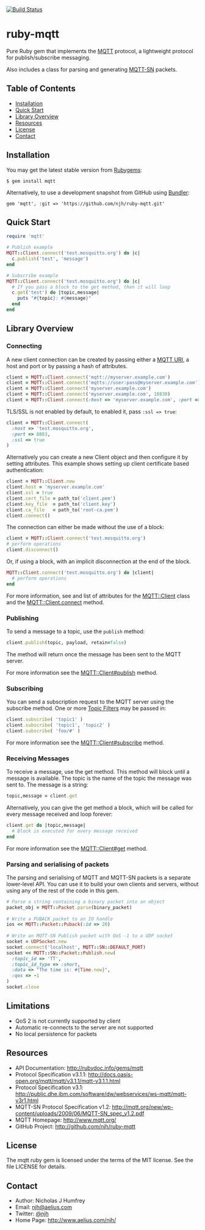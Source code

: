 [![Build Status](https://github.com/njh/ruby-mqtt/actions/workflows/build.yml/badge.svg?branch=main)](https://github.com/njh/ruby-mqtt/actions/workflows/build.yml?query=branch%3Amain)

ruby-mqtt
=========

Pure Ruby gem that implements the [MQTT] protocol, a lightweight protocol for publish/subscribe messaging.

Also includes a class for parsing and generating [MQTT-SN] packets.


Table of Contents
-----------------
* [Installation](#installation)
* [Quick Start](#quick-start)
* [Library Overview](#library-overview)
* [Resources](#resources)
* [License](#license)
* [Contact](#contact)


Installation
------------

You may get the latest stable version from [Rubygems]:

    $ gem install mqtt

Alternatively, to use a development snapshot from GitHub using [Bundler]:

    gem 'mqtt', :git => 'https://github.com/njh/ruby-mqtt.git'


Quick Start
-----------

~~~ ruby
require 'mqtt'

# Publish example
MQTT::Client.connect('test.mosquitto.org') do |c|
  c.publish('test', 'message')
end

# Subscribe example
MQTT::Client.connect('test.mosquitto.org') do |c|
  # If you pass a block to the get method, then it will loop
  c.get('test') do |topic,message|
    puts "#{topic}: #{message}"
  end
end
~~~


Library Overview
----------------

### Connecting ###

A new client connection can be created by passing either a [MQTT URI], a host and port or by passing a hash of attributes.

~~~ ruby
client = MQTT::Client.connect('mqtt://myserver.example.com')
client = MQTT::Client.connect('mqtts://user:pass@myserver.example.com')
client = MQTT::Client.connect('myserver.example.com')
client = MQTT::Client.connect('myserver.example.com', 18830)
client = MQTT::Client.connect(:host => 'myserver.example.com', :port => 1883 ... )
~~~

TLS/SSL is not enabled by default, to enabled it, pass ```:ssl => true```:

~~~ ruby
client = MQTT::Client.connect(
  :host => 'test.mosquitto.org',
  :port => 8883,
  :ssl => true
)
~~~

Alternatively you can create a new Client object and then configure it by setting attributes. This example shows setting up client certificate based authentication:

~~~ ruby
client = MQTT::Client.new
client.host = 'myserver.example.com'
client.ssl = true
client.cert_file = path_to('client.pem')
client.key_file  = path_to('client.key')
client.ca_file   = path_to('root-ca.pem')
client.connect()
~~~

The connection can either be made without the use of a block:

~~~ ruby
client = MQTT::Client.connect('test.mosquitto.org')
# perform operations
client.disconnect()
~~~

Or, if using a block, with an implicit disconnection at the end of the block.

~~~ ruby
MQTT::Client.connect('test.mosquitto.org') do |client|
  # perform operations
end
~~~

For more information, see and list of attributes for the [MQTT::Client] class and the [MQTT::Client.connect] method.


### Publishing ###

To send a message to a topic, use the ```publish``` method:

~~~ ruby
client.publish(topic, payload, retain=false)
~~~

The method will return once the message has been sent to the MQTT server.

For more information see the [MQTT::Client#publish] method.


### Subscribing ###

You can send a subscription request to the MQTT server using the subscribe method. One or more [Topic Filters] may be passed in:

~~~ ruby
client.subscribe( 'topic1' )
client.subscribe( 'topic1', 'topic2' )
client.subscribe( 'foo/#' )
~~~

For more information see the [MQTT::Client#subscribe] method.


### Receiving Messages ###

To receive a message, use the get method. This method will block until a message is available. The topic is the name of the topic the message was sent to. The message is a string:

~~~ ruby
topic,message = client.get
~~~

Alternatively, you can give the get method a block, which will be called for every message received and loop forever:

~~~ ruby
client.get do |topic,message|
  # Block is executed for every message received
end
~~~

For more information see the [MQTT::Client#get] method.


### Parsing and serialising of packets ###

The parsing and serialising of MQTT and MQTT-SN packets is a separate lower-level API.
You can use it to build your own clients and servers, without using any of the rest of the
code in this gem.

~~~ ruby
# Parse a string containing a binary packet into an object
packet_obj = MQTT::Packet.parse(binary_packet)
    
# Write a PUBACK packet to an IO handle
ios << MQTT::Packet::Puback(:id => 20)
    
# Write an MQTT-SN Publish packet with QoS -1 to a UDP socket
socket = UDPSocket.new
socket.connect('localhost', MQTT::SN::DEFAULT_PORT)
socket << MQTT::SN::Packet::Publish.new(
  :topic_id => 'TT',
  :topic_id_type => :short,
  :data => "The time is: #{Time.now}",
  :qos => -1
)
socket.close
~~~

Limitations
-----------

 * QoS 2 is not currently supported by client
 * Automatic re-connects to the server are not supported
 * No local persistence for packets


Resources
---------

* API Documentation: http://rubydoc.info/gems/mqtt
* Protocol Specification v3.1.1: http://docs.oasis-open.org/mqtt/mqtt/v3.1.1/mqtt-v3.1.1.html
* Protocol Specification v3.1: http://public.dhe.ibm.com/software/dw/webservices/ws-mqtt/mqtt-v3r1.html
* MQTT-SN Protocol Specification v1.2: http://mqtt.org/new/wp-content/uploads/2009/06/MQTT-SN_spec_v1.2.pdf
* MQTT Homepage: http://www.mqtt.org/
* GitHub Project: http://github.com/njh/ruby-mqtt


License
-------

The mqtt ruby gem is licensed under the terms of the MIT license.
See the file LICENSE for details.


Contact
-------

* Author:    Nicholas J Humfrey
* Email:     njh@aelius.com
* Twitter:   [@njh]
* Home Page: http://www.aelius.com/njh/



[@njh]:           http://twitter.com/njh
[MQTT]:           http://www.mqtt.org/
[MQTT-SN]:        http://mqtt.org/2013/12/mqtt-for-sensor-networks-mqtt-sn
[Rubygems]:       http://rubygems.org/
[Bundler]:        http://bundler.io/
[MQTT URI]:       https://github.com/mqtt/mqtt.github.io/wiki/URI-Scheme
[Topic Filters]:  http://docs.oasis-open.org/mqtt/mqtt/v3.1.1/mqtt-v3.1.1.html#_Toc388534397

[MQTT::Client]:           http://rubydoc.info/gems/mqtt/MQTT/Client#instance_attr_details
[MQTT::Client.connect]:   http://rubydoc.info/gems/mqtt/MQTT/Client.connect
[MQTT::Client#publish]:   http://rubydoc.info/gems/mqtt/MQTT/Client:publish
[MQTT::Client#subscribe]: http://rubydoc.info/gems/mqtt/MQTT/Client:subscribe
[MQTT::Client#get]:       http://rubydoc.info/gems/mqtt/MQTT/Client:get

